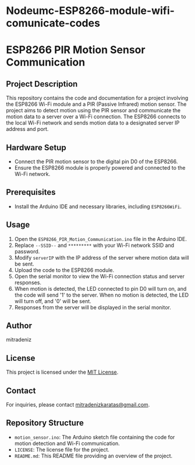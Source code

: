 # Nodeumc-ESP8266-module-wifi-comunicate-codes
# ESP8266 PIR Motion Sensor Communication

## Project Description
This repository contains the code and documentation for a project involving the ESP8266 Wi-Fi module and a PIR (Passive Infrared) motion sensor. The project aims to detect motion using the PIR sensor and communicate the motion data to a server over a Wi-Fi connection. The ESP8266 connects to the local Wi-Fi network and sends motion data to a designated server IP address and port.

## Hardware Setup
- Connect the PIR motion sensor to the digital pin D0 of the ESP8266.
- Ensure the ESP8266 module is properly powered and connected to the Wi-Fi network.

## Prerequisites
- Install the Arduino IDE and necessary libraries, including `ESP8266WiFi`.

## Usage
1. Open the `ESP8266_PIR_Motion_Communication.ino` file in the Arduino IDE.
2. Replace `--SSID--` and `*********` with your Wi-Fi network SSID and password.
3. Modify `serverIP` with the IP address of the server where motion data will be sent.
4. Upload the code to the ESP8266 module.
5. Open the serial monitor to view the Wi-Fi connection status and server responses.
6. When motion is detected, the LED connected to pin D0 will turn on, and the code will send '1' to the server. When no motion is detected, the LED will turn off, and '0' will be sent.
7. Responses from the server will be displayed in the serial monitor.

## Author
mitradeniz

## License
This project is licensed under the [MIT License](LICENSE).

## Contact
For inquiries, please contact [mitradenizkaratas@gmail.com](mailto:mitradenizkaratas@gmail.com).

## Repository Structure
- `motion_sensor.ino`: The Arduino sketch file containing the code for motion detection and Wi-Fi communication.
- `LICENSE`: The license file for the project.
- `README.md`: This README file providing an overview of the project.


